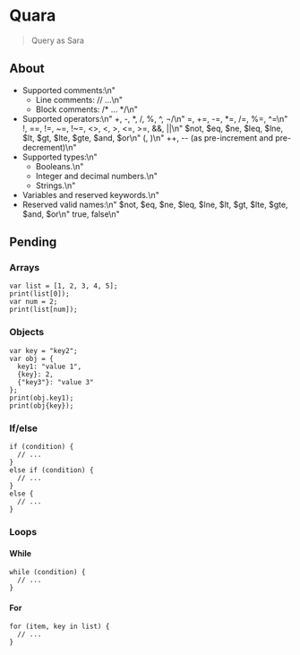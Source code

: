 # Quara
> Query as Sara

## About

- Supported comments:\n"
  - Line comments: // ...\n"
  - Block comments: /* ... */\n"
- Supported operators:\n"
  +, -, *, /, %, ^, ¬/\n"
  =, +=, -=, *=, /=, %=, ^=\n"
  !, ==, !=, ~=, !~=, <>, <, >, <=, >=, &&, ||\n"
  $not, $eq, $ne, $leq, $lne, $lt, $gt, $lte, $gte, $and, $or\n"
  (, )\n"
  ++, -- (as pre-increment and pre-decrement)\n"
- Supported types:\n"
  - Booleans.\n"
  - Integer and decimal numbers.\n"
  - Strings.\n"
- Variables and reserved keywords.\n"
- Reserved valid names:\n"
  $not, $eq, $ne, $leq, $lne, $lt, $gt, $lte, $gte, $and, $or\n"
  true, false\n"

## Pending

### Arrays
```
var list = [1, 2, 3, 4, 5];
print(list[0]);
var num = 2;
print(list[num]);
```

### Objects
```
var key = "key2";
var obj = {
  key1: "value 1",
  {key}: 2,
  {"key3"}: "value 3"
};
print(obj.key1);
print(obj{key});
```

### If/else

```
if (condition) {
  // ...
}
else if (condition) {
  // ...
}
else {
  // ...
}
```

### Loops

#### While
```
while (condition) {
  // ...
}
```

#### For
```
for (item, key in list) {
  // ...
}
```
